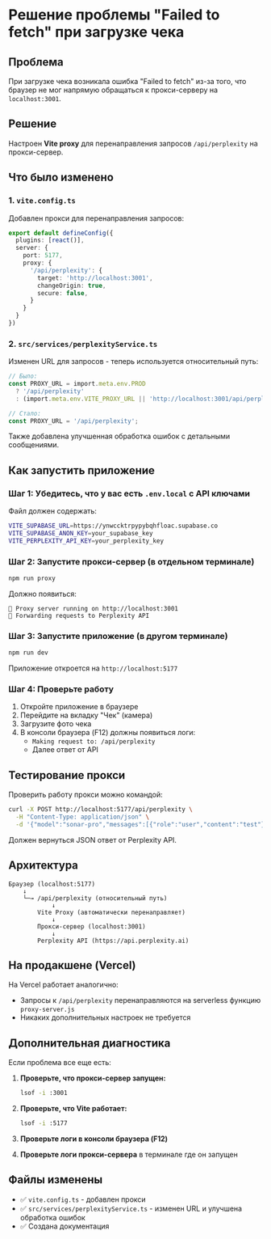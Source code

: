 # Решение проблемы "Failed to fetch" при загрузке чека

## Проблема
При загрузке чека возникала ошибка "Failed to fetch" из-за того, что браузер не мог напрямую обращаться к прокси-серверу на `localhost:3001`.

## Решение
Настроен **Vite proxy** для перенаправления запросов `/api/perplexity` на прокси-сервер.

## Что было изменено

### 1. `vite.config.ts`
Добавлен прокси для перенаправления запросов:
```typescript
export default defineConfig({
  plugins: [react()],
  server: {
    port: 5177,
    proxy: {
      '/api/perplexity': {
        target: 'http://localhost:3001',
        changeOrigin: true,
        secure: false,
      }
    }
  }
})
```

### 2. `src/services/perplexityService.ts`
Изменен URL для запросов - теперь используется относительный путь:
```typescript
// Было:
const PROXY_URL = import.meta.env.PROD 
  ? '/api/perplexity' 
  : (import.meta.env.VITE_PROXY_URL || 'http://localhost:3001/api/perplexity');

// Стало:
const PROXY_URL = '/api/perplexity';
```

Также добавлена улучшенная обработка ошибок с детальными сообщениями.

## Как запустить приложение

### Шаг 1: Убедитесь, что у вас есть `.env.local` с API ключами

Файл должен содержать:
```bash
VITE_SUPABASE_URL=https://ynwccktrpypybqhfloac.supabase.co
VITE_SUPABASE_ANON_KEY=your_supabase_key
VITE_PERPLEXITY_API_KEY=your_perplexity_key
```

### Шаг 2: Запустите прокси-сервер (в отдельном терминале)
```bash
npm run proxy
```

Должно появиться:
```
🚀 Proxy server running on http://localhost:3001
📡 Forwarding requests to Perplexity API
```

### Шаг 3: Запустите приложение (в другом терминале)
```bash
npm run dev
```

Приложение откроется на `http://localhost:5177`

### Шаг 4: Проверьте работу
1. Откройте приложение в браузере
2. Перейдите на вкладку "Чек" (камера)
3. Загрузите фото чека
4. В консоли браузера (F12) должны появиться логи:
   - `Making request to: /api/perplexity`
   - Далее ответ от API

## Тестирование прокси

Проверить работу прокси можно командой:
```bash
curl -X POST http://localhost:5177/api/perplexity \
  -H "Content-Type: application/json" \
  -d '{"model":"sonar-pro","messages":[{"role":"user","content":"test"}]}'
```

Должен вернуться JSON ответ от Perplexity API.

## Архитектура

```
Браузер (localhost:5177)
    ↓
    └─→ /api/perplexity (относительный путь)
            ↓
        Vite Proxy (автоматически перенаправляет)
            ↓
        Прокси-сервер (localhost:3001)
            ↓
        Perplexity API (https://api.perplexity.ai)
```

## На продакшене (Vercel)

На Vercel работает аналогично:
- Запросы к `/api/perplexity` перенаправляются на serverless функцию `proxy-server.js`
- Никаких дополнительных настроек не требуется

## Дополнительная диагностика

Если проблема все еще есть:

1. **Проверьте, что прокси-сервер запущен:**
   ```bash
   lsof -i :3001
   ```
   
2. **Проверьте, что Vite работает:**
   ```bash
   lsof -i :5177
   ```
   
3. **Проверьте логи в консоли браузера (F12)**

4. **Проверьте логи прокси-сервера** в терминале где он запущен

## Файлы изменены
- ✅ `vite.config.ts` - добавлен прокси
- ✅ `src/services/perplexityService.ts` - изменен URL и улучшена обработка ошибок
- ✅ Создана документация


